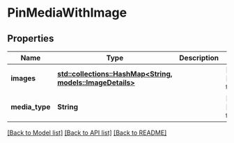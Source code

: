# PinMediaWithImage

## Properties
Name | Type | Description | Notes
------------ | ------------- | ------------- | -------------
**images** | [**std::collections::HashMap<String, models::ImageDetails>**](ImageDetails.md) |  | [optional] [default to None]
**media_type** | **String** |  | [optional] [default to None]

[[Back to Model list]](../README.md#documentation-for-models) [[Back to API list]](../README.md#documentation-for-api-endpoints) [[Back to README]](../README.md)



